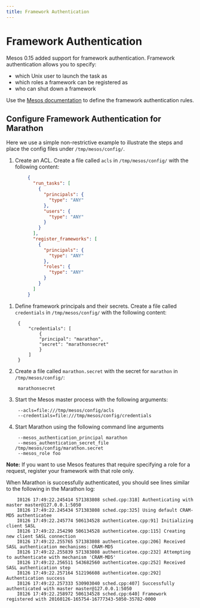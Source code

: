 ```yaml
---
title: Framework Authentication
---
```


# Framework Authentication

Mesos 0.15 added support for framework authentication. Framework authentication allows you to specify:

- which Unix user to launch the task as
- which roles a framework can be registered as
- who can shut down a framework

Use the [Mesos documentation](http://mesos.apache.org/documentation/latest/authentication/) to define the framework authentication rules.

## Configure Framework Authentication for Marathon

Here we use a simple non-restrictive example to illustrate the steps and place the config files under `/tmp/mesos/config/`.

1. Create an ACL. Create a file called `acls` in `/tmp/mesos/config/` with the following content:

```json
        {
          "run_tasks": [
            {
              "principals": {
                "type": "ANY"
              },
              "users": {
                "type": "ANY"
              }
            }
          ],
          "register_frameworks": [
            {
              "principals": {
                "type": "ANY"
              },
              "roles": {
                "type": "ANY"
              }
            }
          ]
        }
```

1. Define framework principals and their secrets. Create a file called `credentials` in `/tmp/mesos/config/` with the following content:

        {
            "credentials": [
                {
                "principal": "marathon",
                "secret": "marathonsecret"
                }
            ]
        }

1. Create a file called `marathon.secret` with the secret for `marathon` in `/tmp/mesos/config/`:

        marathonsecret

1. Start the Mesos master process with the following arguments:

        --acls=file:///tmp/mesos/config/acls
        --credentials=file:///tmp/mesos/config/credentials

1. Start Marathon using the following command line arguments

        --mesos_authentication_principal marathon
        --mesos_authentication_secret_file /tmp/mesos/config/marathon.secret
        --mesos_role foo

**Note:** If you want to use Mesos features that require specifying a role for a request, register your framework with that role only.

When Marathon is successfully authenticated, you should see lines similar to the following in the Marathon log:

        I0126 17:49:22.245414 571383808 sched.cpp:318] Authenticating with master master@127.0.0.1:5050
        I0126 17:49:22.245434 571383808 sched.cpp:325] Using default CRAM-MD5 authenticatee
        I0126 17:49:22.245774 506134528 authenticatee.cpp:91] Initializing client SASL
        I0126 17:49:22.254290 506134528 authenticatee.cpp:115] Creating new client SASL connection
        I0126 17:49:22.255765 571383808 authenticatee.cpp:206] Received SASL authentication mechanisms: CRAM-MD5
        I0126 17:49:22.255839 571383808 authenticatee.cpp:232] Attempting to authenticate with mechanism 'CRAM-MD5'
        I0126 17:49:22.256511 543682560 authenticatee.cpp:252] Received SASL authentication step
        I0126 17:49:22.257164 512196608 authenticatee.cpp:292] Authentication success
        I0126 17:49:22.257333 530903040 sched.cpp:407] Successfully authenticated with master master@127.0.0.1:5050
        I0126 17:49:22.258972 506134528 sched.cpp:640] Framework registered with 20160126-165754-16777343-5050-35782-0000
